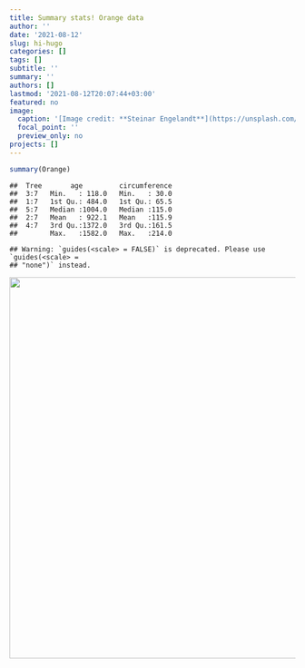 ```yaml
---
title: Summary stats! Orange data
author: ''
date: '2021-08-12'
slug: hi-hugo
categories: []
tags: []
subtitle: ''
summary: ''
authors: []
lastmod: '2021-08-12T20:07:44+03:00'
featured: no
image:
  caption: '[Image credit: **Steinar Engelandt**](https://unsplash.com/photos/WDf1tEzQ_SY)'
  focal_point: ''
  preview_only: no
projects: []
---
```



```r
summary(Orange)
```

```
##  Tree       age         circumference  
##  3:7   Min.   : 118.0   Min.   : 30.0  
##  1:7   1st Qu.: 484.0   1st Qu.: 65.5  
##  5:7   Median :1004.0   Median :115.0  
##  2:7   Mean   : 922.1   Mean   :115.9  
##  4:7   3rd Qu.:1372.0   3rd Qu.:161.5  
##        Max.   :1582.0   Max.   :214.0
```


```
## Warning: `guides(<scale> = FALSE)` is deprecated. Please use `guides(<scale> =
## "none")` instead.
```

<img src="{{< blogdown/postref >}}index_files/figure-html/unnamed-chunk-2-1.png" width="672" />
